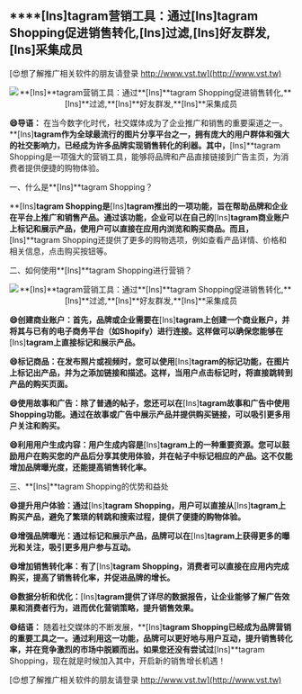 ## ****[Ins]**tagram营销工具：通过**[Ins]**tagram Shopping促进销售转化,**[Ins]**过滤,**[Ins]**好友群发,**[Ins]**采集成员**

[😍想了解推广相关软件的朋友请登录 http://www.vst.tw](http://www.vst.tw)

 <center><img src="https://vst.tw/MP4/tuiguang/png/4.png" alt="**[Ins]**tagram营销工具：通过**[Ins]**tagram Shopping促进销售转化,**[Ins]**过滤,**[Ins]**好友群发,**[Ins]**采集成员"></center>

**😄导语：**
在当今数字化时代，社交媒体成为了企业推广和销售的重要渠道之一。**[Ins]**tagram作为全球最流行的图片分享平台之一，拥有庞大的用户群体和强大的社交影响力，已经成为许多品牌实现销售转化的利器。其中，**[Ins]**tagram Shopping是一项强大的营销工具，能够将品牌和产品直接链接到广告主页，为消费者提供便捷的购物体验。

一、什么是**[Ins]**tagram Shopping？

**[Ins]**tagram Shopping是**[Ins]**tagram推出的一项功能，旨在帮助品牌和企业在平台上推广和销售产品。通过该功能，企业可以在自己的**[Ins]**tagram商业账户上标记和展示产品，使用户可以直接在应用内浏览和购买商品。而且，**[Ins]**tagram Shopping还提供了更多的购物选项，例如查看产品详情、价格和相关信息，点击购买按钮等。

二、如何使用**[Ins]**tagram Shopping进行营销？

 <center><img src="https://vst.tw/MP4/tuiguang/png/1.png" alt="**[Ins]**tagram营销工具：通过**[Ins]**tagram Shopping促进销售转化,**[Ins]**过滤,**[Ins]**好友群发,**[Ins]**采集成员"></center>

**😄创建商业账户：首先，品牌或企业需要在**[Ins]**tagram上创建一个商业账户，并将其与已有的电子商务平台（如Shopify）进行连接。这样做可以确保您能够在**[Ins]**tagram上直接标记和展示产品。**

**😄标记商品：在发布照片或视频时，您可以使用**[Ins]**tagram的标记功能，在图片上标记出产品，并为之添加链接和描述。这样，当用户点击标记时，将直接跳转到产品的购买页面。**

**😄使用故事和广告：除了普通的帖子，您还可以在**[Ins]**tagram故事和广告中使用Shopping功能。通过在故事或广告中展示产品并提供购买链接，可以吸引更多用户关注和购买。**

**😄利用用户生成内容：用户生成内容是**[Ins]**tagram上的一种重要资源。您可以鼓励用户在购买您的产品后分享其使用体验，并在帖子中标记相应的产品。这不仅能增加品牌曝光度，还能提高销售转化率。**

三、**[Ins]**tagram Shopping的优势和益处

**😄提升用户体验：通过**[Ins]**tagram Shopping，用户可以直接从**[Ins]**tagram上购买产品，避免了繁琐的转跳和搜索过程，提供了便捷的购物体验。**

**😄增强品牌曝光：通过标记和展示产品，品牌可以在**[Ins]**tagram上获得更多的曝光和关注，吸引更多用户参与互动。**

**😄增加销售转化率：有了**[Ins]**tagram Shopping，消费者可以直接在应用内完成购买，提高了销售转化率，并促进品牌的增长。**

**😄数据分析和优化：**[Ins]**tagram提供了详尽的数据报告，让企业能够了解广告效果和消费者行为，进而优化营销策略，提升销售效果。**

**😄结语：**
随着社交媒体的不断发展，**[Ins]**tagram Shopping已经成为品牌营销的重要工具之一。通过利用这一功能，品牌可以更好地与用户互动，提升销售转化率，并在竞争激烈的市场中脱颖而出。如果您还没有尝试过**[Ins]**tagram Shopping，现在就是时候加入其中，开启新的销售增长机遇！

[😍想了解推广相关软件的朋友请登录 http://www.vst.tw](http://www.vst.tw)



